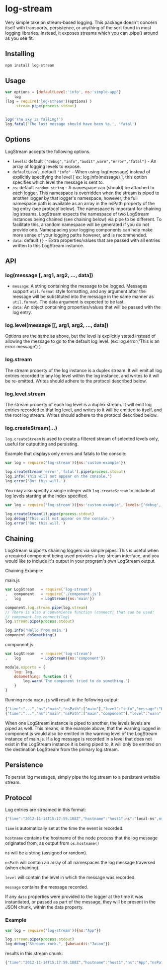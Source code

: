 # log-stream

Very simple take on stream-based logging. This package doesn't concern itself with 
transports, persistence, or anything of the sort found in most logging libraries. 
Instead, it exposes streams which you can .pipe() around as you see fit.

## Installing

``` js
npm install log-stream
```

## Usage

``` js
var options = {defaultLevel:'info', ns:'simple-app'}
,   log 
(log = require('log-stream')(options) )
    .stream.pipe(process.stdout)


log('The sky is falling!')
log.fatal('The last message should have been %s.', 'fatal') 
```

## Options

LogStream accepts the following options.

- `levels`: default `["debug","info","audit",warn","error","fatal"]` - An array of logging levels to expose.
- `defaultLevel`: default `"info"` - When using log(message) instead of explicitly specifying the level 
[ ex: log.info(message) ], this option specifies which level the message is sent to.
- `ns`: default `random string` - A namespace can (should) be attached to each logger. This namespace is 
overridden when the stream is piped to another logger by that logger's namespace; however, the full 
namespace path is available as an array in the nsPath property of the log entry (see protocol below). The 
namespace is important for chaining log streams. LogStream expects the namespace of two LogStream 
instances being chained (see chaining below) via pipe to be different. To facilitate this, a random 
namespace will be generated if you do not provide one. Namespacing your logging components can help make 
more sense of your logging paths however, and is recommended.
- `data`: default `{}` - Extra properties/values that are passed with all entries written to this 
LogStream instance.


## API

### log(message [, arg1, arg2, ..., data])

- `message`: A string containing the message to be logged. Messages support `util.format` style 
formatting, and any argument after the message will be substituted into the message in the same manner 
as `util.format`. The data argument is expected to be last. 
- `data`: An object containing properties/values that will be passed with the log entry.

### log.level(message [[, arg1, arg2, ..., data])

Options are the same as above, but the level is explicitly stated instead of allowing the message to 
go to the default log level. (ex: log.error('This is an error message') )

### log.stream 

The stream property of the log instance is a duplex stream. It will emit all log entries recorded to any 
log level within the log instance, and writes to it will be re-emitted. Writes should adhere to the 
protocol described below.

### log.level.stream 

The stream property of each log level is a duplex stream. It will emit log entries recorded to that log 
level, and writes to it will be emitted to itself, and the root log stream. Writes should adhere to the 
protocol described below.

### log.createStream(...)

`log.createStream` is used to create a filtered stream of selected levels only, useful for outputting and 
persisting. 

Example that displays only errors and fatals to the console: 

``` js
var log = require('log-stream')({ns:'custom-example'})

log.createStream('error','fatal').pipe(process.stdout)
log.info('This will not appear on the console.')
log.error('But this will.')
``` 

You may also specify a single integer with `log.createStream` to include all log levels starting at the 
index specified.

``` js
var log = require('log-stream')({ns:'custom-example', levels:['debug','error','fatal']})

log.createStream(1).pipe(process.stdout)
log.debug('This will not appear on the console.')
log.error('But this will.')
```

## Chaining

LogStream supports chaining loggers via simple pipes. This is useful when a required component being used 
provides a log-stream interface, and you would like to include it's output in your program's own LogStream 
output. 

Chaining Example:

main.js

``` js
var LogStream   = require('log-stream')
,   component   = require('./component.js')
,   log         = LogStream({ns:'main'})

component.log.stream.pipe(log.stream)
// There is also a convenience function (connect) that can be used:
// component.log.connect(log)
log.stream.pipe(process.stdout)

log.info('Hello from main.')
component.doSomething()
```

component.js

``` js
var LogStream   = require('log-stream')
,   log         = LogStream({ns:'component'})

module.exports = {
    log: log,
    doSomething: function () {
        log.warn('The component tried to do something.')
    }
}
```

Running `node main.js` will result in the following output:

``` js
{"time":"...","ns":"main","nsPath":["main"],"level":"info","message":"Hello from main.","data":{}}
{"time":"...","ns":"main","nsPath":["main","component"],"level":"warn","message":"The component tried to do something.","data":{}}
```

When one LogStream instance is piped to another, the levels levels are piped as well. This means, in the example 
above, that the warning logged in component.js would also be emitted in the warning level of the LogStream 
instance of main.js. If a log message is recorded in a level that does not exist in the LogStream instance it is 
being piped to, it will only be emitted on the destination LogStream from the primary log.stream. 

## Persistence

To persist log messages, simply pipe the log.stream to a persistent writable stream.

## Protocol

Log entries are streamed in this format:

``` js
{"time":"2012-11-14T15:17:59.108Z","hostname":"host1",ns":"local-ns",nsPath:["local-ns"],"level":"info","message":"The sky is falling!","data":{}}
```

`time` is automatically set at the time the event is recorded. 

`hostname` contains the hostname of the node process that the log message originated from, as output from 
`os.hostname()`

`ns` will be a string (assigned or random).

`nsPath` will contain an array of all namespaces the log message traversed (when chaining).

`level` will contain the level in which the message was recorded.

`message` contains the message recorded. 

If any `data` properties were provided to the logger at the time it was instantiated, or passed 
as part of the message, they will be present in the JSON chunk, within the data property.

### Example

``` js
var log = require('log-stream')({ns:"App"})

log.stream.pipe(process.stdout)
log.debug("Streams rock.", {whosaidit:"Jason"})
```

results in this stream chunk:

``` js
{"time":"2012-11-14T15:17:59.108Z","hostname":"host1","ns":"App","nsPath":["App"],level":"debug","message":"Streams rock.","data":{"whosaidit":"Jason"}}
```
